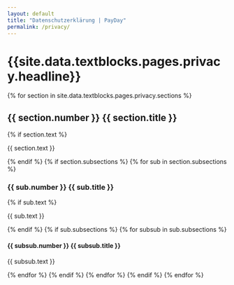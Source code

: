 ```yaml
---
layout: default
title: "Datenschutzerklärung | PayDay"
permalink: /privacy/
---
```


<div class="px-4 pt-32 pb-32">
  <div class="max-w-3xl mx-auto break-words">
    <h1 class="text-3xl font-semibold font-display mb-4">
      {{site.data.textblocks.pages.privacy.headline}}
    </h1>
    {% for section in site.data.textblocks.pages.privacy.sections %}
    <h2 class="text-2xl font-semibold mt-6 mb-2">{{ section.number }} {{ section.title }}</h2>
    {% if section.text %}
      <p class="mb-4">{{ section.text }}</p>
    {% endif %}
    {% if section.subsections %}
      {% for sub in section.subsections %}
        <h3 class="text-xl font-semibold mt-4 mb-1">{{ sub.number }} {{ sub.title }}</h3>
        {% if sub.text %}
          <p class="mb-4">{{ sub.text }}</p>
        {% endif %}
        {% if sub.subsections %}
          {% for subsub in sub.subsections %}
            <h4 class="text-lg font-semibold mt-2 mb-1">{{ subsub.number }} {{ subsub.title }}</h4>
            <p class="mb-4">{{ subsub.text }}</p>
          {% endfor %}
        {% endif %}
      {% endfor %}
    {% endif %}
  {% endfor %}
  </div>
</div>
